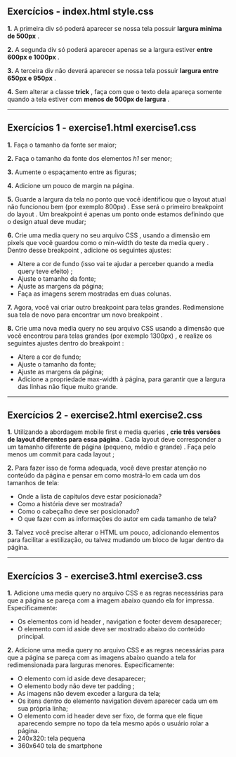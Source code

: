 ## Exercícios - index.html style.css

**1.** A primeira div só poderá aparecer se nossa tela possuir **largura mínima de 500px** .

**2.** A segunda div só poderá aparecer apenas se a largura estiver **entre 600px e 1000px** .

**3.** A terceira div não deverá aparecer se nossa tela possuir **largura entre 650px e 950px** .

**4.** Sem alterar a classe **trick** , faça com que o texto dela apareça somente quando a tela estiver com **menos de 500px de largura** .

---

## Exercícios 1 - exercise1.html exercise1.css

**1.** Faça o tamanho da fonte ser maior;

**2.** Faça o tamanho da fonte dos elementos *h1* ser menor;

**3.** Aumente o espaçamento entre as figuras;

**4.** Adicione um pouco de margin na página.

**5.** Guarde a largura da tela no ponto que você identificou que o layout atual não funcionou bem (por exemplo 800px) . Esse será o primeiro breakpoint do layout . Um breakpoint é apenas um ponto onde estamos definindo que o design atual deve mudar;

**6.** Crie uma media query no seu arquivo CSS , usando a dimensão em pixels que você guardou como o min-width do teste da media query . Dentro desse breakpoint , adicione os seguintes ajustes:
- Altere a cor de fundo (isso vai te ajudar a perceber quando a media query teve efeito) ;
- Ajuste o tamanho da fonte;
- Ajuste as margens da página;
- Faça as imagens serem mostradas em duas colunas.

**7.** Agora, você vai criar outro breakpoint para telas grandes. Redimensione sua tela de novo para encontrar um novo breakpoint .

**8.** Crie uma nova media query no seu arquivo CSS usando a dimensão que você encontrou para telas grandes (por exemplo 1300px) , e realize os seguintes ajustes dentro do breakpoint :
- Altere a cor de fundo;
- Ajuste o tamanho da fonte;
- Ajuste as margens da página;
- Adicione a propriedade max-width à página, para garantir que a largura das linhas não fique muito grande.

---

## Exercícios 2 - exercise2.html exercise2.css

**1.** Utilizando a abordagem mobile first e media queries , **crie três versões de layout diferentes para essa página** . Cada layout deve corresponder a um tamanho diferente de página (pequeno, médio e grande) . Faça pelo menos um commit para cada layout ;

**2.** Para fazer isso de forma adequada, você deve prestar atenção no conteúdo da página e pensar em como mostrá-lo em cada um dos tamanhos de tela:
- Onde a lista de capítulos deve estar posicionada?
- Como a história deve ser mostrada?
- Como o cabeçalho deve ser posicionado?
- O que fazer com as informações do autor em cada tamanho de tela?

**3.** Talvez você precise alterar o HTML um pouco, adicionando elementos para facilitar a estilização, ou talvez mudando um bloco de lugar dentro da página.

---

## Exercícios 3 - exercise3.html exercise3.css

**1.** Adicione uma media query no arquivo CSS e as regras necessárias para que a página se pareça com a imagem abaixo quando ela for impressa. Especificamente:
- Os elementos com id header , navigation e footer devem desaparecer;
- O elemento com id aside deve ser mostrado abaixo do conteúdo principal.

**2.** Adicione uma media query no arquivo CSS e as regras necessárias para que a página se pareça com as imagens abaixo quando a tela for redimensionada para larguras menores. Especificamente:
- O elemento com id aside deve desaparecer;
- O elemento body não deve ter padding ;
- As imagens não devem exceder a largura da tela;
- Os itens dentro do elemento navigation devem aparecer cada um em sua própria linha;
- O elemento com id header deve ser fixo, de forma que ele fique aparecendo sempre no topo da tela mesmo após o usuário rolar a página.
- 240x320: tela pequena
- 360x640 tela de smartphone
